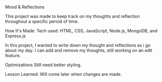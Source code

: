 Mood & Reflections

This project was made to keep track on my thoughts and reflection throughout a specific period of time.


How It's Made:
Tech used: HTML, CSS, JavaScript, Node.js, MongoDB, and Express.js

In this project, I wanted to write down my thought and reflections as i go about my day. I can add and remove my thoughts, still working on an edit feature.

Optimizations
Still need better styling.

Lesson Learned:
Will come later when changes are made.
